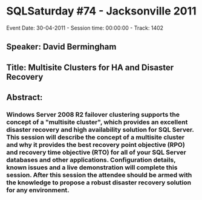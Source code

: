 # SQLSaturday #74 - Jacksonville 2011
Event Date: 30-04-2011 - Session time: 00:00:00 - Track: 1402
## Speaker: David Bermingham
## Title: Multisite Clusters for HA and Disaster Recovery
## Abstract:
### Windows Server 2008 R2 failover clustering supports the concept of a "multisite cluster", which provides an excellent disaster recovery and high availability solution for SQL Server. This session will describe the concept of a multisite cluster and why it provides the best recovery point objective (RPO) and recovery time objective (RTO) for all of your SQL Server databases and other applications. Configuration details, known issues and a live demonstration will complete this session. After this session the attendee should be armed with the knowledge to propose a robust disaster recovery solution for any environment.
